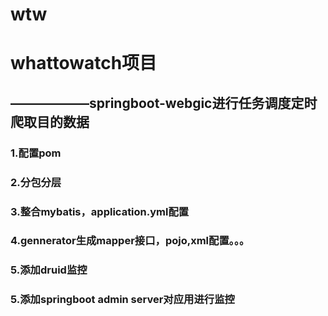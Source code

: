 # wtw
<h1>whattowatch项目</h1>
<h2>——————springboot-webgic进行任务调度定时爬取目的数据</h2>
<h3>1.配置pom</h3>
<h3>2.分包分层</h3>
<h3>3.整合mybatis，application.yml配置</h3>
<h3>4.gennerator生成mapper接口，pojo,xml配置。。。</h3>
<h3>5.添加druid监控</h3>
<h3>5.添加springboot admin server对应用进行监控</h3>


